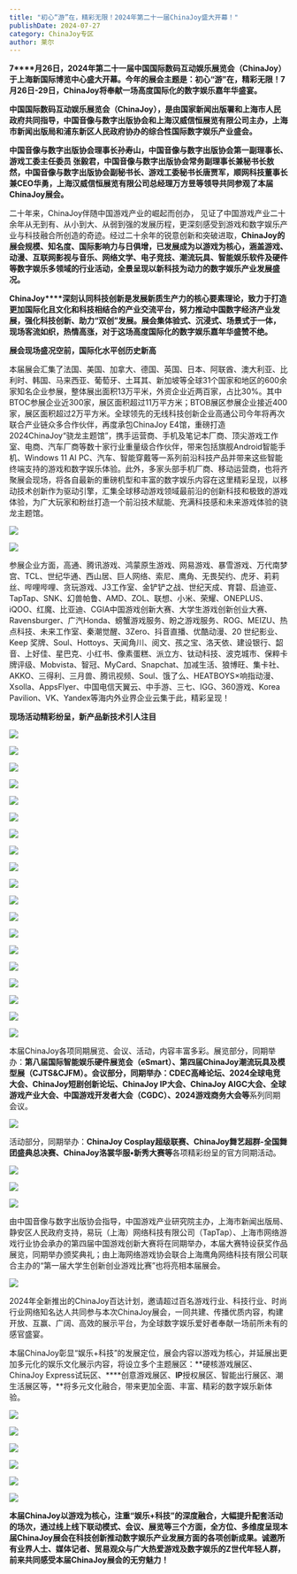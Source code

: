 ```yaml
---
title: "初心“游”在，精彩无限！2024年第二十一届ChinaJoy盛大开幕！"
publishDate: 2024-07-27
category: ChinaJoy专区
author: 莱尔
---
```


**7****月26日，2024年第二十一届中国国际数码互动娱乐展览会（ChinaJoy）于上海新国际博览中心盛大开幕。今年的展会主题是：初心“游”在，精彩无限！7月26日-29日，ChinaJoy将奉献一场高度国际化的数字娱乐嘉年华盛宴。**

**中国国际数码互动娱乐展览会（ChinaJoy），是由国家新闻出版署和上海市人民政府共同指导，中国音像与数字出版协会和上海汉威信恒展览有限公司主办，上海市新闻出版局和浦东新区人民政府协办的综合性国际数字娱乐产业盛会。**

**中国音像与数字出版协会理事长孙寿山，****中国音像与数字出版协会第一副理事长、游戏工委主任委员 张毅君****，中国音像与数字出版协会常务副理事长兼秘书长敖然，中国音像与数字出版协会副秘书长、游戏工委秘书长唐贾军，顺网科技董事长兼CEO华勇，上海汉威信恒展览有限公司总经理万方昱等领导共同参观了本届ChinaJoy展会。**

二十年来，ChinaJoy伴随中国游戏产业的崛起而创办， 见证了中国游戏产业二十余年从无到有、从小到大、从弱到强的发展历程，更深刻感受到游戏和数字娱乐产业与科技融合所创造的奇迹。经过二十余年的锐意创新和突破进取，**ChinaJoy的展会规模、知名度、国际影响力与日俱增，已发展成为以游戏为核心，涵盖游戏、动漫、互联网影视与音乐、网络文学、电子竞技、潮流玩具、智能娱乐软件及硬件等数字娱乐多领域的行业活动，全景呈现以新科技为动力的数字娱乐产业发展盛况。**

**ChinaJoy****深刻认同科技创新是发展新质生产力的核心要素理论，致力于打造更加国际化且文化和科技相结合的产业交流平台，努力推动中国数字经济产业发展，强化科技创新、助力“双创”发展。展会集体验式、沉浸式、场景式于一体，现场客流如织，热情高涨，对于这场高度国际化的数字娱乐嘉年华盛赞不绝。**

**展会现场盛况空前，国际化水平创历史新高**

本届展会汇集了法国、美国、加拿大、德国、英国、日本、阿联酋、澳大利亚、比利时、韩国、马来西亚、葡萄牙、土耳其、新加坡等全球31个国家和地区的600余家知名企业参展，整体展出面积13万平米，外资企业近两百家，占比30%。其中BTOC参展企业近300家，展区面积超过11万平方米；BTOB展区参展企业接近400家，展区面积超过2万平方米。全球领先的无线科技创新企业高通公司今年将再次联合产业链众多合作伙伴，再度承包ChinaJoy E4馆，重磅打造2024ChinaJoy“骁龙主题馆”，携手运营商、手机及笔记本厂商、顶尖游戏工作室、电商、汽车厂商等数十家行业重量级合作伙伴，带来包括旗舰Android智能手机、Windows 11 AI PC、汽车、智能穿戴等一系列前沿科技产品并带来这些智能终端支持的游戏和数字娱乐体验。此外，多家头部手机厂商、移动运营商，也将齐聚展会现场，将各自最新的重磅机型和丰富的数字娱乐内容在这里精彩呈现，以移动技术创新作为驱动引擎，汇集全球移动游戏领域最前沿的创新科技和极致的游戏体验，为广大玩家和粉丝打造一个前沿技术赋能、充满科技感和未来游戏体验的骁龙主题馆。

![](https://ec-net-1251389766.cos.ap-shanghai.myqcloud.com/wp-content/uploads/2024/07/20240727123207768.png)

![](https://ec-net-1251389766.cos.ap-shanghai.myqcloud.com/wp-content/uploads/2024/07/20240727123207768.png)

参展企业方面，高通、腾讯游戏、鸿蒙原生游戏、网易游戏、暴雪游戏、万代南梦宫、TCL、世纪华通、西山居、巨人网络、索尼、鹰角、无畏契约、虎牙、莉莉丝、哔哩哔哩、贪玩游戏、J3工作室、金铲铲之战、世纪天成、育碧、启迪亚、TapTap、SNK、幻兽帕鲁、AMD、ZOL、联想、小米、荣耀、ONEPLUS、iQOO、红魔、比亚迪、CGIA中国游戏创新大赛、大学生游戏创新创业大赛、Ravensburger、广汽Honda、螃蟹游戏服务、盼之游戏服务、ROG、MEIZU、热点科技、未来工作室、秦潮觉醒、3Zero、抖音直播、优酷动漫、20 世纪影业、Keep 奖牌、Soul、Hottoys、天闻角川、阅文、孩之宝、洛天依、建设银行、韶音、上好佳、星巴克、小红书、像素蛋糕、派立方、钛动科技、波克城市、保粹卡牌评级、Mobvista、智冠、MyCard、Snapchat、加减生活、狼博旺、集卡社、AKKO、三得利、三月兽、腾讯视频、Soul、饿了么、HEATBOYS×响指动漫、Xsolla、AppsFlyer、中国电信天翼云、中手游、三七、IGG、360游戏、Korea Pavilion、VK、Yandex等海内外业界企业云集于此，精彩呈现！

**现场活动精彩纷呈，新产品新技术引人注目**

![](https://ec-net-1251389766.cos.ap-shanghai.myqcloud.com/wp-content/uploads/2024/07/20240727123019224.png)

![](https://ec-net-1251389766.cos.ap-shanghai.myqcloud.com/wp-content/uploads/2024/07/20240727123021362.png)

![](https://ec-net-1251389766.cos.ap-shanghai.myqcloud.com/wp-content/uploads/2024/07/20240727123023386.png)

![](https://ec-net-1251389766.cos.ap-shanghai.myqcloud.com/wp-content/uploads/2024/07/20240727123027584.png)

![](https://ec-net-1251389766.cos.ap-shanghai.myqcloud.com/wp-content/uploads/2024/07/20240727123029848.png)

![](https://ec-net-1251389766.cos.ap-shanghai.myqcloud.com/wp-content/uploads/2024/07/20240727123031553.png)

![](https://ec-net-1251389766.cos.ap-shanghai.myqcloud.com/wp-content/uploads/2024/07/20240727123033618.png)

![](https://ec-net-1251389766.cos.ap-shanghai.myqcloud.com/wp-content/uploads/2024/07/20240727123037354.png)

![](https://ec-net-1251389766.cos.ap-shanghai.myqcloud.com/wp-content/uploads/2024/07/20240727123044218.png)

![](https://ec-net-1251389766.cos.ap-shanghai.myqcloud.com/wp-content/uploads/2024/07/20240727123050306.png)

![](https://ec-net-1251389766.cos.ap-shanghai.myqcloud.com/wp-content/uploads/2024/07/20240727123058735.png)

![](https://ec-net-1251389766.cos.ap-shanghai.myqcloud.com/wp-content/uploads/2024/07/20240727123056620.png)

![](https://ec-net-1251389766.cos.ap-shanghai.myqcloud.com/wp-content/uploads/2024/07/20240727123108426.png)

![](https://ec-net-1251389766.cos.ap-shanghai.myqcloud.com/wp-content/uploads/2024/07/20240727123120614.png)

![](blob:https://www.easecation.net/f42a44c9-23eb-4289-a22d-ca6d344d029d)

![](https://ec-net-1251389766.cos.ap-shanghai.myqcloud.com/wp-content/uploads/2024/07/20240727123102542.png)

![](https://ec-net-1251389766.cos.ap-shanghai.myqcloud.com/wp-content/uploads/2024/07/20240727123104352.png)

![](https://ec-net-1251389766.cos.ap-shanghai.myqcloud.com/wp-content/uploads/2024/07/20240727123125711.png)

![](blob:https://www.easecation.net/db18b7d1-ff9b-40fa-85de-2f67fb5f9600)

本届ChinaJoy各项同期展览、会议、活动，内容丰富多彩。展览部分，同期举办：**第八届国际智能娱乐硬件展览会（eSmart）、第四届ChinaJoy潮流玩具及模型展（CJTS&CJFM）。会议部分，同期举办：CDEC高峰论坛、2024全球电竞大会、ChinaJoy短剧创新论坛、ChinaJoy IP大会、ChinaJoy AIGC大会、全球游戏产业大会、中国游戏开发者大会（CGDC）、2024游戏商务大会等**系列同期会议。

![](https://ec-net-1251389766.cos.ap-shanghai.myqcloud.com/wp-content/uploads/2024/07/20240727123113651.png)

活动部分，同期举办：**ChinaJoy Cosplay超级联赛、ChinaJoy舞艺超群-全国舞团盛典总决赛、ChinaJoy洛裳华服•新秀大赛等**各项精彩纷呈的官方同期活动。

![](blob:https://www.easecation.net/6bd3399f-fadf-4808-9d3d-9f9073f9b765)

![](blob:https://www.easecation.net/cb576db8-ebc0-4a0b-9bff-8ec24e9a7919)

![](blob:https://www.easecation.net/62906e8c-d4c9-4818-ab7d-a5c24cd07675)

由中国音像与数字出版协会指导，中国游戏产业研究院主办，上海市新闻出版局、静安区人民政府支持，易玩（上海）网络科技有限公司（TapTap）、上海市网络游戏行业协会承办的第四届中国游戏创新大赛将在同期举办，本届大赛特设获奖作品展览，同期举办颁奖典礼；由上海网络游戏协会联合上海鹰角网络科技有限公司联合主办的“第一届大学生创新创业游戏比赛”也将亮相本届展会。

![](blob:https://www.easecation.net/0c4e9be4-f902-45a3-a79f-5f219568c268)

2024年全新推出的ChinaJoy百达计划，邀请超过百名游戏行业、科技行业、时尚行业网络知名达人共同参与本次ChinaJoy展会，一同共建、传播优质内容，构建开放、互赢、广阔、高效的展示平台，为全球数字娱乐爱好者奉献一场前所未有的感官盛宴。

本届ChinaJoy彰显“娱乐+科技”的发展定位，展会内容以游戏为核心，并延展出更加多元化的娱乐文化展示内容，将设立多个主题展区：**硬核游戏展区、ChinaJoy Express试玩区、****创意游戏展区、****IP****授权展区、智能出行展区、潮生活展区等，**将多元文化融合，带来更加全面、丰富、精彩的数字娱乐新体验。

![](blob:https://www.easecation.net/2fca809b-5179-48a6-959a-b7404b9810c1)

![](blob:https://www.easecation.net/3590bbb8-efdc-47de-a0c1-39ca90b34e4e)

![](blob:https://www.easecation.net/34241772-90e3-4ce6-9813-fe37ca17efbb)

![](blob:https://www.easecation.net/bbe1be25-7cad-410e-89fa-975f722ad581)

![](blob:https://www.easecation.net/7c01528e-b1ee-40f1-b63a-455fb5b44e82)

![](blob:https://www.easecation.net/39014fc4-b702-4e42-a1fc-1518ead01e62)

**本届ChinaJoy以游戏为核心，注重“娱乐+科技”的深度融合，大幅提升配套活动的场次，通过线上线下联动模式、会议、展览等三个方面，全方位、多维度呈现本届ChinaJoy展会在科技创新推动数字娱乐产业发展方面的各项创新成果。诚邀所有业界人士、媒体记者、贸易观众与广大热爱游戏及数字娱乐的Z世代年轻人群，前来共同感受本届ChinaJoy展会的无穷魅力！**
